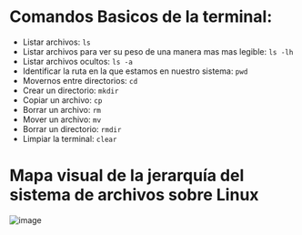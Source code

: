 # Comandos Basicos de la terminal: 

- Listar archivos: ` ls `
- Listar archivos para ver su peso de una manera mas mas legible: ` ls -lh `
- Listar archivos ocultos: ` ls -a `
- Identificar la ruta en la que estamos en nuestro sistema: ` pwd `
- Movernos entre directorios: ` cd `
- Crear un directorio: ` mkdir `
- Copiar un archivo: ` cp `
- Borrar un archivo: ` rm `
- Mover un archivo: ` mv `
- Borrar un directorio: ` rmdir `
- Limpiar la terminal: ` clear `

# Mapa visual de la jerarquía del sistema de archivos sobre Linux
![image](https://github.com/user-attachments/assets/65027d72-407b-4a2c-ada4-fea2f6e0458c)
